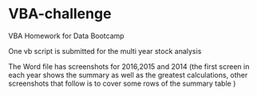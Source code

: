 # VBA-challenge
VBA Homework for Data Bootcamp

One vb script is submitted for the multi year stock analysis 


The Word file has screenshots for 2016,2015 and 2014 (the first screen in each year shows the summary as well as the greatest calculations, other screenshots that follow is to cover some rows of the summary table )
